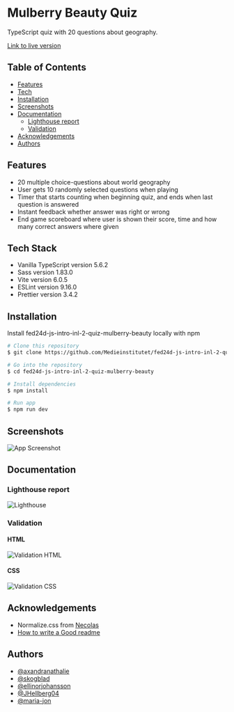 
# Mulberry Beauty Quiz

TypeScript quiz with 20 questions about geography. 

[Link to live version](https://medieinstitutet.github.io/fed24d-js-intro-inl-2-quiz-mulberry-beauty/)


## Table of Contents

- [Features](#features)
- [Tech](#tech)
- [Installation](#installation)
- [Screenshots](#screenshots)
- [Documentation](#documentation)
    - [Lighthouse report](#lighthouse-report)
    - [Validation](#validation)
- [Acknowledgements](#acknowledgements)
- [Authors](#authors)

## Features

- 20 multiple choice-questions about world geography 
- User gets 10 randomly selected questions when playing
- Timer that starts counting when beginning quiz, and ends when last question is answered
- Instant feedback whether answer was right or wrong
- End game scoreboard where user is shown their score, time and how many correct answers where given 


## Tech Stack

- Vanilla TypeScript version 5.6.2
- Sass version 1.83.0
- Vite version 6.0.5
- ESLint version 9.16.0
- Prettier version 3.4.2


## Installation

Install fed24d-js-intro-inl-2-quiz-mulberry-beauty locally with npm

```bash
# Clone this repository
$ git clone https://github.com/Medieinstitutet/fed24d-js-intro-inl-2-quiz-mulberry-beauty

# Go into the repository
$ cd fed24d-js-intro-inl-2-quiz-mulberry-beauty

# Install dependencies
$ npm install

# Run app
$ npm run dev
```

## Screenshots

![App Screenshot](https://via.placeholder.com/468x300?text=App+Screenshot+Here)


## Documentation

### Lighthouse report
![Lighthouse](https://via.placeholder.com/468x300?text=App+Screenshot+Here)

### Validation
#### HTML
![Validation HTML](https://via.placeholder.com/468x300?text=App+Screenshot+Here)
#### CSS 
![Validation CSS](https://via.placeholder.com/468x300?text=App+Screenshot+Here)

## Acknowledgements

 - Normalize.css from [Necolas](https://github.com/necolas/normalize.css)
 - [How to write a Good readme](https://bulldogjob.com/news/449-how-to-write-a-good-readme-for-your-github-project)


## Authors

- [@axandranathalie](https://www.github.com/axandranathalie)
- [@skogblad](https://www.github.com/skogblad)
- [@ellinorjohansson](https://www.github.com/ellinorjohansson)
- [@JHellberg04](https://www.github.com/JHellberg04)
- [@maria-jon](https://www.github.com/maria-jon)

